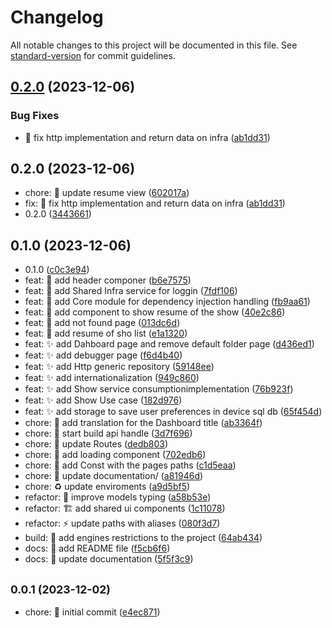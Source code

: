 # Changelog

All notable changes to this project will be documented in this file. See [standard-version](https://github.com/conventional-changelog/standard-version) for commit guidelines.

## [0.2.0](https://github.com/iamandersonp/ionic-hex-arch/compare/v0.1.0...v0.2.0) (2023-12-06)


### Bug Fixes

* :bug: fix http implementation and return data on infra ([ab1dd31](https://github.com/iamandersonp/ionic-hex-arch/commits/ab1dd31d15e1ee20f15dc569a65fbf806a64b318))

## 0.2.0 (2023-12-06)

* chore: :lipstick: update resume view ([602017a](https://github.com/iamandersonp/ionic-hex-arch/commit/602017a))
* fix: :bug: fix http implementation and return data on infra ([ab1dd31](https://github.com/iamandersonp/ionic-hex-arch/commit/ab1dd31))
* 0.2.0 ([3443661](https://github.com/iamandersonp/ionic-hex-arch/commit/3443661))



## 0.1.0 (2023-12-06)

* 0.1.0 ([c0c3e94](https://github.com/iamandersonp/ionic-hex-arch/commit/c0c3e94))
* feat: :art: add header componer ([b6e7575](https://github.com/iamandersonp/ionic-hex-arch/commit/b6e7575))
* feat: :construction_worker: add Shared Infra service for loggin ([7fdf106](https://github.com/iamandersonp/ionic-hex-arch/commit/7fdf106))
* feat: :construction: add Core module for dependency injection handling ([fb9aa61](https://github.com/iamandersonp/ionic-hex-arch/commit/fb9aa61))
* feat: :lipstick: add component to show resume of the show ([40e2c86](https://github.com/iamandersonp/ionic-hex-arch/commit/40e2c86))
* feat: :lipstick: add not found page ([013dc6d](https://github.com/iamandersonp/ionic-hex-arch/commit/013dc6d))
* feat: :lipstick: add resume of sho list ([e1a1320](https://github.com/iamandersonp/ionic-hex-arch/commit/e1a1320))
* feat: :sparkles: add Dahboard page and remove default folder page ([d436ed1](https://github.com/iamandersonp/ionic-hex-arch/commit/d436ed1))
* feat: :sparkles: add debugger page ([f6d4b40](https://github.com/iamandersonp/ionic-hex-arch/commit/f6d4b40))
* feat: :sparkles: add Http generic repository ([59148ee](https://github.com/iamandersonp/ionic-hex-arch/commit/59148ee))
* feat: :sparkles: add internationalization ([949c860](https://github.com/iamandersonp/ionic-hex-arch/commit/949c860))
* feat: :sparkles: add Show service consumptionimplementation ([76b923f](https://github.com/iamandersonp/ionic-hex-arch/commit/76b923f))
* feat: :sparkles: add Show Use case ([182d976](https://github.com/iamandersonp/ionic-hex-arch/commit/182d976))
* feat: :sparkles: add storage to save user preferences in device sql db ([65f454d](https://github.com/iamandersonp/ionic-hex-arch/commit/65f454d))
* chore: :art: add translation for the Dashboard title ([ab3364f](https://github.com/iamandersonp/ionic-hex-arch/commit/ab3364f))
* chore: :construction: start build api handle ([3d7f696](https://github.com/iamandersonp/ionic-hex-arch/commit/3d7f696))
* chore: :construction: update Routes ([dedb803](https://github.com/iamandersonp/ionic-hex-arch/commit/dedb803))
* chore: :lipstick: add loading component ([702edb6](https://github.com/iamandersonp/ionic-hex-arch/commit/702edb6))
* chore: :memo: add Const with the pages paths ([c1d5eaa](https://github.com/iamandersonp/ionic-hex-arch/commit/c1d5eaa))
* chore: :memo: update documentation/ ([a81946d](https://github.com/iamandersonp/ionic-hex-arch/commit/a81946d))
* chore: :recycle: update enviroments ([a9d5bf5](https://github.com/iamandersonp/ionic-hex-arch/commit/a9d5bf5))
* refactor: :art: improve models typing ([a58b53e](https://github.com/iamandersonp/ionic-hex-arch/commit/a58b53e))
* refactor: :building_construction: add shared ui components ([1c11078](https://github.com/iamandersonp/ionic-hex-arch/commit/1c11078))
* refactor: :zap: update paths with aliases ([080f3d7](https://github.com/iamandersonp/ionic-hex-arch/commit/080f3d7))
* build: :green_heart: add engines restrictions to the project ([64ab434](https://github.com/iamandersonp/ionic-hex-arch/commit/64ab434))
* docs: :memo: add README file ([f5cb6f6](https://github.com/iamandersonp/ionic-hex-arch/commit/f5cb6f6))
* docs: :memo: update documentation ([5f5f3c9](https://github.com/iamandersonp/ionic-hex-arch/commit/5f5f3c9))



## <small>0.0.1 (2023-12-02)</small>

* chore: :tada: initial commit ([e4ec871](https://github.com/iamandersonp/ionic-hex-arch/commit/e4ec871))
